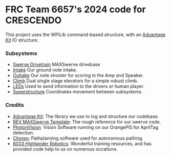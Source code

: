 # FRC Team 6657's 2024 code for CRESCENDO
This project uses the WPILib command-based structure, with an [Advantage Kit](https://github.com/Mechanical-Advantage/AdvantageKit) IO structure.

### **Subsystems**
  - [Swerve Drivetrain](src/main/java/frc/robot/subsystems/drive) MAXSwerve drivebase
  - [Intake](src/main/java/frc/robot/subsystems/intake) Our ground note intake.
  - [Outtake](src/main/java/frc/robot/subsystems/outtake) Our note shooter for scoring in the Amp and Speaker.
  - [Climb](src/main/java/frc/robot/subsystems/climb) Dual single stage elevators for a simple robust climb.
  - [LEDs](src/main/java/frc/robot/subsystems/intake) Used to send information to the drivers or human player.
  - [Superstructure](src/main/java/frc/robot/subsystems/Superstructure.java) Coordinates movement between subsystems.

### **Credits**
  - [Advantage Kit](https://github.com/Mechanical-Advantage/AdvantageKit): The library we use to log and structure our codebase.
  - [REV MAXSwerve Template](https://github.com/REVrobotics/MAXSwerve-Java-Template): The rough reference for our swerve code.
  - [PhotonVision](https://github.com/PhotonVision/photonvision): Vision Software running on our OrangePi5 for AprilTag detection.
  - [Choreo](https://github.com/SleipnirGroup/Choreo): Pathplanning software used for autonomous pathing.
  - [8033 Highlander Robotics](https://github.com/HighlanderRobotics/): Wonderful training resources, and has provided code help to us on numerous occations.
